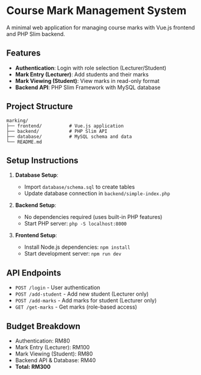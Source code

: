 # Course Mark Management System

A minimal web application for managing course marks with Vue.js frontend and PHP Slim backend.

## Features

- **Authentication**: Login with role selection (Lecturer/Student)
- **Mark Entry (Lecturer)**: Add students and their marks
- **Mark Viewing (Student)**: View marks in read-only format
- **Backend API**: PHP Slim Framework with MySQL database

## Project Structure

```
marking/
├── frontend/          # Vue.js application
├── backend/           # PHP Slim API
├── database/          # MySQL schema and data
└── README.md
```

## Setup Instructions

1. **Database Setup**:
   - Import `database/schema.sql` to create tables
   - Update database connection in `backend/simple-index.php`

2. **Backend Setup**:
   - No dependencies required (uses built-in PHP features)
   - Start PHP server: `php -S localhost:8000`

3. **Frontend Setup**:
   - Install Node.js dependencies: `npm install`
   - Start development server: `npm run dev`

## API Endpoints

- `POST /login` - User authentication
- `POST /add-student` - Add new student (Lecturer only)
- `POST /add-marks` - Add marks for student (Lecturer only)
- `GET /get-marks` - Get marks (role-based access)

## Budget Breakdown

- Authentication: RM80
- Mark Entry (Lecturer): RM100
- Mark Viewing (Student): RM80
- Backend API & Database: RM40
- **Total: RM300** 